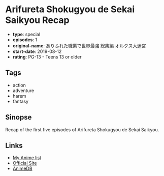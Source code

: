 # Arifureta Shokugyou de Sekai Saikyou Recap

-   **type**: special
-   **episodes**: 1
-   **original-name**: ありふれた職業で世界最強 総集編 オルクス大迷宮
-   **start-date**: 2019-08-12
-   **rating**: PG-13 - Teens 13 or older

## Tags

-   action
-   adventure
-   harem
-   fantasy

## Sinopse

Recap of the first five episodes of Arifureta Shokugyou de Sekai Saikyou.

## Links

-   [My Anime list](https://myanimelist.net/anime/40239/Arifureta_Shokugyou_de_Sekai_Saikyou_Recap)
-   [Official Site](http://arifureta.com/)
-   [AnimeDB](http://anidb.info/perl-bin/animedb.pl?show=anime&aid=13624)
